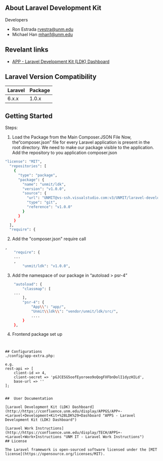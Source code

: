 ## About Laravel Development Kit

Developers
- Ron Estrada [rvestra@unm.edu](mailto:rvestra@unm.edu)
- Michael Han [mhan1@unm.edu](mailto:mhan1@unm.edu)

## Revelant links

- [APP - Laravel Development Kit (LDK) Dashboard](https://confluence.unm.edu/x/sYZ_BQ)

## Laravel Version Compatibility

 Laravel  | Package
:---------|:----------
 6.x.x    | 1.0.x

## Getting Started
Steps:
1. Load the Package from the Main Composer.JSON File
Now, the“composer.json” file for every Laravel application is present in the root directory.  We need to make our package visible to the application.
 Add the repository to you application composer.json
```bash
"license": "MIT",
  "repositories": [
    {
      "type": "package",
      "package": {
        "name": "unmit/ldk",
        "version": "v1.0.0",
        "source": {
          "url": "UNMIT@vs-ssh.visualstudio.com:v3/UNMIT/laravel-development-kit/laravel-development-kit",
          "type": "git",
          "reference": "v1.0.0"
        }
      }
    }
  ],
  "require": {
```
2.  Add the "composer.json" require call
```bash
,
    "require": {
	...
	,
        "unmit/ldk": "v1.0.0",
```
3.  Add the namespace of our package in “autoload > psr-4”
```bash
    "autoload": {
        "classmap": [
	...
        ],
        "psr-4": {
            "App\\": "app/",
            "Unmit\\ldk\\": "vendor/unmit/ldk/src/",
			....
        }
    },
```

4. Frontend package set up
```$ npm i react-hooks-async react-icons react-js-pagination react-scripts use-memo-one


## Configurations
./config/app-extra.php:

e.g.
rest-api => [
    client-id => 4,
    client-secret => 'pGJCESG5oofEyoroeo9oQogFXFbnDolI1dyzHILd',
    base-url => ''
];


##  User Documentation

[Laravel Development Kit (LDK) Dashboard](http://https://confluence.unm.edu/display/APPGS/APP+-+Laravel+Development+Kit+%28LDK%29+Dashboard "APPS - Laravel Development Kit (LDK) Dashboard")

[Laravel Work Instructions](http://https://confluence.unm.edu/display/TECH/APPS+-+Laravel+Work+Instructions "UNM IT - Laravel Work Instructions")
## License

The Laravel framework is open-sourced software licensed under the [MIT license](https://opensource.org/licenses/MIT).
